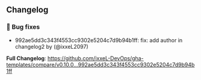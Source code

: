 ## Changelog
### 🐞 Bug fixes
* 992ae5dd3c343f4553cc9302e5204c7d9b94b1ff: fix: add author in changelog2 by (@ixxeL2097)

**Full Changelog**: https://github.com/ixxeL-DevOps/gha-templates/compare/v0.10.0...992ae5dd3c343f4553cc9302e5204c7d9b94b1ff